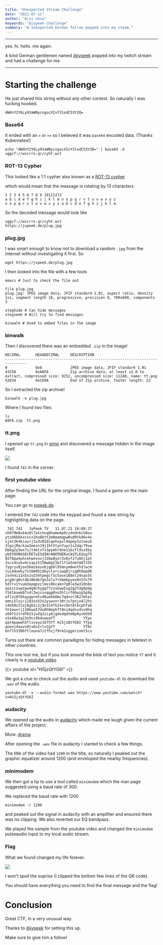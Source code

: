 ```yaml
---
title: "Unexpected Stream Challenge"
date: "2021-07-11"
author: "kris nóva"
keywords: "@jvpeek challenge"
summary: "A unexpected German fellow popped into my steam."
---
```

---

yes. hi. hello. me again.

A kind German gentlemen named [@jvpeek](https://twitch.tv/jvpeek) popped into my twitch stream and had a challenge for me.

---

# Starting the challenge

He just shared this string without any other context. So naturally I was fucking hooked.

```
dWdnY2Y6Ly93aWNycngucXIvY3lodC53Y3Q=
```

### Base64

It ended with an `=` or `==` so I believed it was `base64` encoded data. (Thanks Kubernetes!)

```
echo "dWdnY2Y6Ly93aWNycngucXIvY3lodC53Y3Q=" | base64 -d
uggcf://wicrrx.qr/cyht.wct
```

### ROT-13 Cypher

This looked like a 1:1 cypher also known as a [ROT-13 cypher](https://en.wikipedia.org/wiki/ROT13)

which would mean that the message is rotating by 13 characters

```
1 2 3 4 5 6 7 8 9 10111213 
a b c d e f g h i j k l m n o p q r s t u v w x y z
n o p q r s t u v w x y z a b c d e f g h i j k l m
```

So the decoded message would look like

```
uggcf://wicrrx.qr/cyht.wct
https://jvpeek.de/plug.jpg
```

### plug.jpg

I was smart enough to know not to download a random `.jpg` from the internet without investigating it first. So

```
wget https://jvpeek.de/plug.jpg
```

I then looked into the file with a few tools

```
emacs # Just to check the file out

file plug.jpg
plug.jpg: JPEG image data, JFIF standard 1.01, aspect ratio, density 1x1, segment length 16, progressive, precision 8, 700x690, components 3

steghide # Can hide messages
stegseek # Will try to find messages

binwalk # Used to embed files in the image

```

### binwalk

Then I discovered there was an embedded `.zip` in the image!

```
DECIMAL       HEXADECIMAL     DESCRIPTION
--------------------------------------------------------------------------------
0             0x0             JPEG image data, JFIF standard 1.01
43258         0xA8FA          Zip archive data, at least v2.0 to extract, compressed size: 9252, uncompressed size: 11248, name: tt.png
52634         0xCD9A          End of Zip archive, footer length: 22

```

So I extracted the zip archive!

```
binwalk -e plug.jpg
```

Where I found two files

```
ls
A8FA.zip  tt.png
```

### tt.png

I opened up `tt.png` in [gimp](https://gimp.org) and discovered a message hidden in the image itself.

![](/assets/img/tt.png)

I found `742` in the corner.

### first youtube video

After finding the URL for the original image, I found a game on the main page.

You can go to [jvpeek.de](https://jvpeek.de/).

I entered the `742` code into the keypad and found a new string by highlighting data on the page.


```
 742 742   JvPeek TV   11.07.21 18:08:37
vh079m8vk4z0l7atchvq6hamw4p9czdndnkch8ou
ytz86bbkxcscx1ho8ktt2m8mamqpw0ud9tkd6v4o
xjes3k4kiuurjtw3v82diqehxpxl4apep3zzxeub
3lgzjMarkzw2mezn19j1ht5tyn7uyz1s2dqc79vw
bbbg2y5wx7sjt4mlxfx3pymhrbhe11bzfldsx5by
yb5YOUR6SECRETaISdINrANOTHERxCASTLEdxg75
02fbpw4uhcehwovovj32bw8yxr3v6yfz7u8kj1pt
3scvdixkvmrsap15150w8q21bf1f1a5nmfm0733h
7ygryv0jox5bmzkeux6jgb6l95mnym8wnth3lwcm
tui44oeky7vt6m951dkyvlorczwq0jrsq0h9opd6
2snh4i11n5xzo334tpegcf3c5ase188el24nax5t
pcg0rq0stdb10bdb7qn3slx7rkbmkpyex0n5fn79
hd7rv1tvum3epqpzclmxs9kcakn7g0le3w310n8x
qa1zczuwzpw4q9chygq77zsvbuw5sg2g2fdg6pdp
t541kuwk07z4l3wjcxvqqg0xo5hlirf6hwip5p9g
wfloi0f6kqygwrmtvd6uek60mc7q4xvr3627mtez
omni5luirii02sn53s2yswvnr30rjv7pnjo4l2hz
z4oh0z2loj6gb1i1j9v314fk2ovcmnt8lbcphfab
th1ewxrj110kwa57du0h0eph7t8ni4qdzxdsv9hq
z6971itrdf615jw2q2ziy8jgdxdqdtm0p0ys6d50
x5x68a1q23x9cc8kdvwoaYT             YTpv
qat4pqwwh5flsveyz3d75YT Hi5jzQtYG6I YTpq
qoonj4axvn8tx6x2rlvtgYT             YT0c
bn7lh330bftlouna7itfhzjf9rm1sggerzxml5cx
```

Turns out there are common paradigms for hiding messages in teletext in other countries.

This one lost me, but if you look around the blob of text you notice `YT` and it clearly is a [youtube video](https://www.youtube.com/watch?v=Hi5jzQtYG6I)

{{< youtube id="Hi5jzQtYG6I" >}}

We got a clue to check out the audio and used `youtube-dl` to download the `.wav` of the audio.

```
youtube-dl -x --audio-format wav https://www.youtube.com/watch?v=Hi5jzQtYG6I
```

### audacity

We opened up the audio in [audacity](https://github.com/tenacityteam/tenacity) which made me laugh given the current affairs of the project.

More: [drama](https://github.com/tenacityteam/tenacity/issues/99)

After opening the `.wav` file in audacity I started to check a few things.

The title of the video had `1200` in the title, so naturally I peaked out the graphic equalizer around 1200 (and enveloped the nearby frequencies).

### minimodem

We then got a tip to use a tool called `minimodem` which the man page suggested using a baud rate of 300.

We replaced the baud rate with 1200

```
minimodem -r 1200 
```

and peaked out the signal in audacity with an amplifier and ensured there was no clipping. We also reverted our EQ bandpass.

We played the sample from the youtube video and changed the `minimodem` pulseaudio input to my local audio stream.

### Flag

What we found changed my life forever.

![](/assets/img/qr.png)

I won't spoil the suprise (I clipped the bottom few lines of the QR code).

You should have everything you need to find the final message and the flag!

# Conclusion

Great CTF, in a very unusual way.

Thanks to [@jvpeek](https://twitch.tv/jvpeek) for setting this up.

Make sure to give him a follow!

